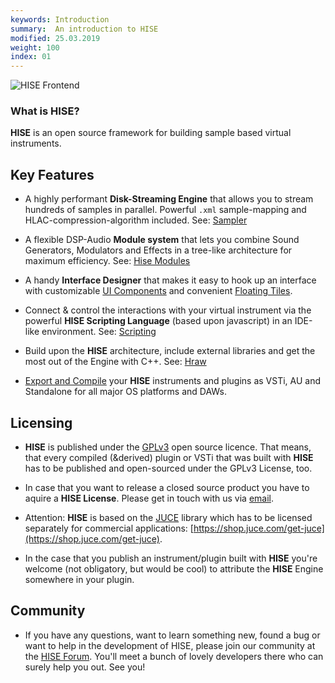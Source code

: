 ```yaml
---
keywords: Introduction
summary:  An introduction to HISE
modified: 25.03.2019
weight: 100
index: 01
---
```


![HISE Frontend](images/custom/hise_frontend.png:700px)

### What is HISE?

**HISE** is an open source framework for building sample based virtual instruments. 

## Key Features
- A highly performant **Disk-Streaming Engine** that allows you to stream hundreds of samples in parallel. Powerful `.xml` sample-mapping and HLAC-compression-algorithm included. See: [Sampler](/hise-modules/sound-generators/list/streamingsampler)

- A flexible DSP-Audio **Module system** that lets you combine Sound Generators, Modulators and Effects in a tree-like architecture for maximum efficiency. See: [Hise Modules](/hise-modules)

- A handy **Interface Designer** that makes it easy to hook up an interface with customizable [UI Components](/ui-components/plugin-components) and convenient [Floating Tiles](/ui-components/floating-tiles/plugin).

- Connect & control the interactions with your virtual instrument via the powerful **HISE Scripting Language** (based upon javascript) in an IDE-like environment. See: [Scripting](/scripting) 

- Build upon the **HISE** architecture, include external libraries and get the most out of the Engine with C++. See: [Hraw](/hraw)

- [Export and Compile](/working-with-hise/project-management/export) your **HISE** instruments and plugins as VSTi, AU and Standalone for all major OS platforms and DAWs. 


## Licensing
- **HISE** is published under the [GPLv3](http://www.gnu.org/licenses/gpl-3.0) open source licence. That means, that every compiled (&derived) plugin or VSTi that was built with **HISE** has to be published and open-sourced under the GPLv3 License, too.

- In case that you want to release a closed source product you have to aquire a **HISE License**. Please get in touch with us via [email](http://hise.audio).
  
- Attention: **HISE** is based on the [JUCE](http://www.juce.com) library which has to be licensed separately for commercial applications: [https://shop.juce.com/get-juce](https://shop.juce.com/get-juce). 
  
- In the case that you publish an instrument/plugin built with **HISE** you're welcome (not obligatory, but would be cool) to attribute the **HISE** Engine somewhere in your plugin.

## Community
- If you have any questions, want to learn something new, found a bug or want to help in the development of HISE, please join our community at the [HISE Forum](https://forum.hise.audio/). You'll meet a bunch of lovely developers there who can surely help you out. See you!
